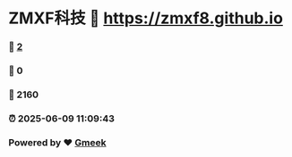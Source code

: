 # ZMXF科技 :link: https://zmxf8.github.io 
### :page_facing_up: [2](https://zmxf8.github.io/tag.html) 
### :speech_balloon: 0 
### :hibiscus: 2160 
### :alarm_clock: 2025-06-09 11:09:43 
### Powered by :heart: [Gmeek](https://github.com/Meekdai/Gmeek)
